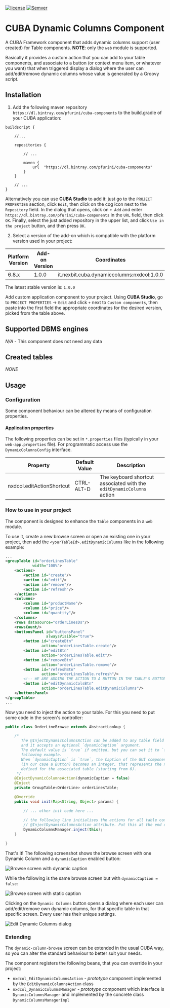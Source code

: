 [![license](https://img.shields.io/badge/license-Apache%20License%202.0-blue.svg?style=flat)](http://www.apache.org/licenses/LICENSE-2.0)
[![Semver](http://img.shields.io/SemVer/2.0.0.png)](http://semver.org/spec/v2.0.0.html)

# CUBA Dynamic Columns Component

A CUBA Framework component that adds dynamic columns support (user created) for Table components. 
**NOTE**: only the `web` module is supported.

Basically it provides a custom action that you can add to your table components,
and associate to a button (or context menu item, or whatever you want) that when triggered
display a dialog where the user can add/edit/remove dynamic columns whose value is generated
by a Groovy script.

## Installation

1. Add the following maven repository `https://dl.bintray.com/pfurini/cuba-components` to the build.gradle of your CUBA application:

```
buildscript {
    
    //...
    
    repositories {
    
        // ...
    
        maven {
            url  "https://dl.bintray.com/pfurini/cuba-components"
        }
    }
    
    // ...
}
```

Alternatively you can use **CUBA Studio** to add it: just go to the `PROJECT PROPERTIES` section,
click `Edit`, then click on the cog icon next to the `Repository` field.
In the dialog that opens, click on `+ Add` and enter `https://dl.bintray.com/pfurini/cuba-components`
in the `URL` field, then click `OK`. Finally, select the just added repository in the upper list,
and click `Use in the project` button, and then press `OK`.

2. Select a version of the add-on which is compatible with the platform version used in your project:

| Platform Version | Add-on Version | Coordinates
| ---------------- | -------------- | -----------
| 6.8.x            | 1.0.0          | it.nexbit.cuba.dynamiccolumns:nxdcol:1.0.0

The latest stable version is: `1.0.0`

Add custom application component to your project. Using **CUBA Studio**, go to `PROJECT PROPERTIES` -> `Edit` and click `+` next to `Custom components`,
then paste into the first field the appropriate coordinates for the desired version, picked from the table above.

## Supported DBMS engines

_N/A_ - This component does not need any data

## Created tables

_NONE_

## Usage

### Configuration

Some component behaviour can be altered by means of configuration properties.

#### Application properties

The following properties can be set in `*.properties` files (typically in your `web-app.properties` file).
For programmatic access use the `DynamicColumnsConfig` interface. 

| Property                                       | Default Value                       | Description                                              |
| ---------------------------------------------- | ----------------------------------- | -------------------------------------------------------- |
| nxdcol.editActionShortcut                      | CTRL-ALT-D                          | The keyboard shortcut associated with the `editDynamicColumns` action   

### How to use in your project

The component is designed to enhance the `Table` components in a `web` module.

To use it, create a new browse screen or open an existing one in your project, then add the `<yourTableId>.editDynamicColumns`
 like in the following example:
 
```xml
...
<groupTable id="orderLinesTable"
            width="100%">
    <actions>
        <action id="create"/>
        <action id="edit"/>
        <action id="remove"/>
        <action id="refresh"/>
    </actions>
    <columns>
        <column id="productName"/>
        <column id="price"/>
        <column id="quantity"/>
    </columns>
    <rows datasource="orderLinesDs"/>
    <rowsCount/>
    <buttonsPanel id="buttonsPanel"
                  alwaysVisible="true">
        <button id="createBtn"
                action="orderLinesTable.create"/>
        <button id="editBtn"
                action="orderLinesTable.edit"/>
        <button id="removeBtn"
                action="orderLinesTable.remove"/>
        <button id="refreshBtn"
                action="orderLinesTable.refresh"/>
        <!-- WE ARE ADDING THE ACTION TO A BUTTON IN THE TABLE'S BUTTONSPANEL -->
        <button id="editDynamicColsBtn"
                action="orderLinesTable.editDynamicColumns"/>
    </buttonsPanel>
</groupTable>
...

``` 

Now you need to inject the action to your table. For this you need to put some code in the screen's
controller:

```java
public class OrderLineBrowse extends AbstractLookup {

    /* 
       The @InjectDynamicColumnsAction can be added to any table field in your controller,
       and it accepts an optional `dynamicCaption` argument.
       The default value is `true` if omitted, but you can set it to `false` like in the 
       following example.
       When `dynamicCaption` is `true`, the Caption of the GUI component associated to the action
       (in our case a Button) becomes an integer, that represents the number of dynamic columns
       defined for the associated table (starting from 0).
     */ 
    @InjectDynamicColumnsAction(dynamicCaption = false)
    @Inject
    private GroupTable<OrderLine> orderLinesTable;

    @Override
    public void init(Map<String, Object> params) {

        // ... other init code here ...
        
        // the following line initialises the actions for all table components marked with the
        // @InjectDynamicColumnsAction attribute. Put this at the end of your `init()` method.
        DynamicColumnsManager.inject(this);
    }

}
```

That's it! The following screenshot shows the browse screen with one Dynamic Column and a `dynamicCaption`
enabled button:

![](/sreenshots/1-browse-screen-dynamic-caption.png "Browse screen with dynamic caption")

While the following is the same browse screen but with `dynamicCaption = false`:

![](/sreenshots/2-browse-screen-static-caption.png "Browse screen with static caption")

Clicking on the `Dynamic Columns` button opens a dialog where each user can add/edit/remove own dynamic columns,
for that specific table in that specific screen. Every user has their unique settings.

![](/sreenshots/3-edit-dynamic-columns-dialog.png "Edit Dynamic Columns dialog")


### Extending

The `dynamic-column-browse` screen can be extended in the usual CUBA way, so you can alter the
standard behaviour to better suit your needs.

The component registers the following beans, that you can override in your project:

- `nxdcol_EditDynamicColumnsAction` - *prototype* component implemented by the `EditDynamicColumnsAction` class
- `nxdcol_DynamicColumnsManager` - *prototype* component which interface is `DynamicColumnsManager` and
implemented by the concrete class `DynamicColumnsManagerImpl`